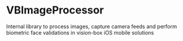 # VBImageProcessor
Internal library to process images, capture camera feeds and perform biometric face validations in vision-box iOS mobile solutions
